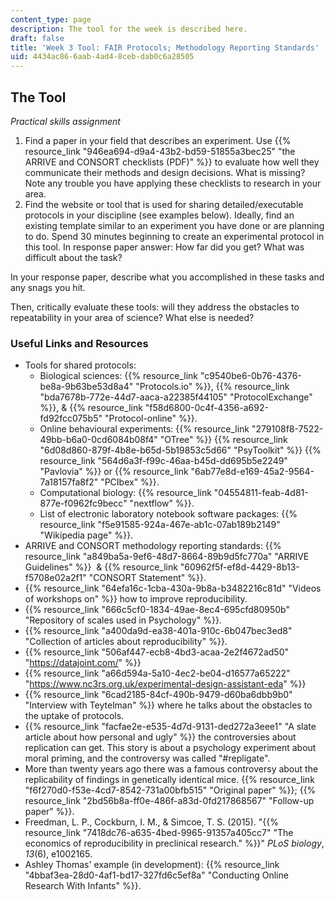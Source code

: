 ```yaml
---
content_type: page
description: The tool for the week is described here.
draft: false
title: 'Week 3 Tool: FAIR Protocols; Methodology Reporting Standards'
uid: 4434ac86-6aab-4ad4-8ceb-dab0c6a28505
---
```

## The Tool

*Practical skills assignment*

1. Find a paper in your field that describes an experiment. Use {{% resource_link "946ea694-d9a4-43b2-bd59-51855a3bec25" "the ARRIVE and CONSORT checklists (PDF)" %}} to evaluate how well they communicate their methods and design decisions. What is missing? Note any trouble you have applying these checklists to research in your area.
2. Find the website or tool that is used for sharing detailed/executable protocols in your discipline (see examples below). Ideally, find an existing template similar to an experiment you have done or are planning to do. Spend 30 minutes beginning to create an experimental protocol in this tool. In response paper answer: How far did you get? What was difficult about the task?

In your response paper, describe what you accomplished in these tasks and any snags you hit.

Then, critically evaluate these tools: will they address the obstacles to repeatability in your area of science? What else is needed? 

### Useful Links and Resources

- Tools for shared protocols:
    - Biological sciences: {{% resource_link "c9540be6-0b76-4376-be8a-9b63be53d8a4" "Protocols.io" %}}, {{% resource_link "bda7678b-772e-44d7-aaca-a22385f44105" "ProtocolExchange" %}}, & {{% resource_link "f58d6800-0c4f-4356-a692-fd92fcc075b5" "Protocol-online" %}}.
    - Online behavioural experiments: {{% resource_link "279108f8-7522-49bb-b6a0-0cd6084b08f4" "OTree" %}} {{% resource_link "6d08d860-879f-4b8e-b65d-5b19853c5d66" "PsyToolkit" %}} {{% resource_link "564d6a3f-f99c-46aa-b45d-dd695b5e2249" "Pavlovia" %}} or {{% resource_link "6ab77e8d-e169-45a2-9564-7a18157fa8f2" "PCIbex" %}}.
    - Computational biology: {{% resource_link "04554811-feab-4d81-877e-f0962fc9becc" "nextflow" %}}.
    - List of electronic laboratory notebook software packages: {{% resource_link "f5e91585-924a-467e-ab1c-07ab189b2149" "Wikipedia page" %}}.
- ARRIVE and CONSORT methodology reporting standards: {{% resource_link "a849ba5a-9ef6-48d7-8664-89b9d5fc770a" "ARRIVE Guidelines" %}}  & {{% resource_link "60962f5f-ef8d-4429-8b13-f5708e02a2f1" "CONSORT Statement" %}}.
- {{% resource_link "64efa16c-1cba-430a-9b8a-b3482216c81d" "Videos of workshops on" %}} how to improve reproducibility.
- {{% resource_link "666c5cf0-1834-49ae-8ec4-695cfd80950b" "Repository of scales used in Psychology" %}}.
- {{% resource_link "a400da9d-ea38-401a-910c-6b047bec3ed8" "Collection of articles about reproducibility" %}}.
- {{% resource_link "506af447-ecb8-4bd3-acaa-2e2f4672ad50" "https://datajoint.com/" %}}
- {{% resource_link "a66d594a-5a10-4ec2-be04-d16577a65222" "https://www.nc3rs.org.uk/experimental-design-assistant-eda" %}}
- {{% resource_link "6cad2185-84cf-490b-9479-d60ba6dbb9b0" "Interview with Teytelman" %}} where he talks about the obstacles to the uptake of protocols.
- {{% resource_link "facfae2e-e535-4d7d-9131-ded272a3eee1" "A slate article about how personal and ugly" %}} the controversies about replication can get. This story is about a psychology experiment about moral priming, and the controversy was called "#repligate". 
- More than twenty years ago there was a famous controversy about the replicability of findings in genetically identical mice. {{% resource_link "f6f270d0-f53e-4cd7-8542-731a00bfb515" "Original paper" %}}; {{% resource_link "2bd56b8a-ff0e-486f-a83d-0fd217868567" "Follow-up paper" %}}.
- Freedman, L. P., Cockburn, I. M., & Simcoe, T. S. (2015). "{{% resource_link "7418dc76-a635-4bed-9965-91357a405cc7" "The economics of reproducibility in preclinical research." %}}" *PLoS biology*, *13*(6), e1002165.
- Ashley Thomas' example (in development): {{% resource_link "4bbaf3ea-28d0-4af1-bd17-327fd6c5ef8a" "Conducting Online Research With Infants" %}}.